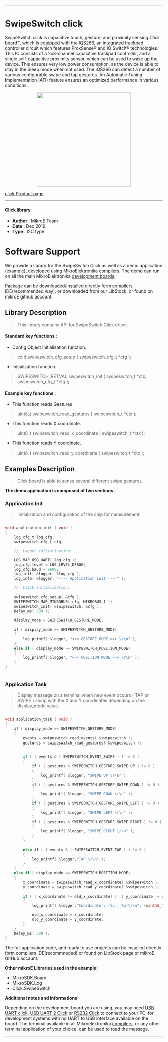  

---
# SwipeSwitch click

SwipeSwitch click is capacitive touch, gesture, and proximity sensing Click board™, which is equipped with the IQS266, an integrated trackpad controller circuit which features ProxSense® and IQ Switch® technologies. This IC consists of a 2x3-channel capacitive trackpad controller, and a single self-capacitive proximity sensor, which can be used to wake up the device. This ensures very low power consumption, as the device is able to stay in the Sleep mode when not used. The IQS266 can detect a number of various configurable swipe and tap gestures. An Automatic Tuning Implementation (ATI) feature ensures an optimized performance in various conditions.

<p align="center">
  <img src="https://download.mikroe.com/images/click_for_ide/swipeswitch_click.png" height=300px>
</p>

[click Product page](https://www.mikroe.com/swipeswitch-click)

---


#### Click library 

- **Author**        : MikroE Team
- **Date**          : Dec 2019.
- **Type**          : I2C type


# Software Support

We provide a library for the SwipeSwitch Click 
as well as a demo application (example), developed using MikroElektronika 
[compilers](https://shop.mikroe.com/compilers). 
The demo can run on all the main MikroElektronika [development boards](https://shop.mikroe.com/development-boards).

Package can be downloaded/installed directly form compilers IDE(recommended way), or downloaded from our LibStock, or found on mikroE github account. 

## Library Description

> This library contains API for SwipeSwitch Click driver.

#### Standard key functions :

- Config Object Initialization function.
> void swipeswitch_cfg_setup ( swipeswitch_cfg_t *cfg ); 
 
- Initialization function.
> SWIPESWITCH_RETVAL swipeswitch_init ( swipeswitch_t *ctx, swipeswitch_cfg_t *cfg );


#### Example key functions :

- This function reads Gestures
> uint8_t swipeswitch_read_gestures ( swipeswitch_t *ctx );
 
- This function reads X coordinate.
> uint8_t swipeswitch_read_x_coordinate ( swipeswitch_t *ctx );

- This function reads Y coordinate.
> uint8_t swipeswitch_read_y_coordinate ( swipeswitch_t *ctx );

## Examples Description

> Click board is able to sense several different swipe gestures. 

**The demo application is composed of two sections :**

### Application Init 

> Initialization and configuration of the chip for measurement.

```c

void application_init ( void )
{
    log_cfg_t log_cfg;
    swipeswitch_cfg_t cfg;

    //  Logger initialization.

    LOG_MAP_USB_UART( log_cfg );
    log_cfg.level = LOG_LEVEL_DEBUG;
    log_cfg.baud = 9600;
    log_init( &logger, &log_cfg );
    log_info( &logger, "---- Application Init ----" );

    //  Click initialization.

    swipeswitch_cfg_setup( &cfg );
    SWIPESWITCH_MAP_MIKROBUS( cfg, MIKROBUS_1 );
    swipeswitch_init( &swipeswitch, &cfg );
    Delay_ms( 300 );
    
    display_mode = SWIPESWITCH_GESTURE_MODE;
    
    if ( display_mode == SWIPESWITCH_GESTURE_MODE)
    {
        log_printf( &logger, "<<< GESTURE MODE >>> \r\n" ); 
    }
    else if ( display_mode == SWIPESWITCH_POSITION_MODE)
    {
        log_printf( &logger, "<<< POSITION MODE >>> \r\n" ); 
    }
}
  
```

### Application Task

> Display message on a terminal when new event occurs ( TAP or SWIPE ) along with the X and Y coordinates depending on the display_mode value.

```c

void application_task ( void )
{
    if ( display_mode == SWIPESWITCH_GESTURE_MODE)
    {
        events = swipeswitch_read_events( &swipeswitch );
        gestures = swipeswitch_read_gestures( &swipeswitch );

        
        if ( ( events & ( SWIPESWITCH_EVENT_SWIPE ) ) != 0 )
        {
            if ( ( gestures & SWIPESWITCH_GESTURE_SWIPE_UP ) != 0 )
            {
                log_printf( &logger, "SWIPE UP \r\n" );
            }
            if ( ( gestures & SWIPESWITCH_GESTURE_SWIPE_DOWN ) != 0 )
            {
                log_printf( &logger, "SWIPE DOWN \r\n" );
            }
            if ( ( gestures & SWIPESWITCH_GESTURE_SWIPE_LEFT ) != 0 )
            {
                log_printf( &logger, "SWIPE LEFT \r\n" );
            }
            if ( ( gestures & SWIPESWITCH_GESTURE_SWIPE_RIGHT ) != 0 )
            {
                log_printf( &logger, "SWIPE RIGHT \r\n" );
            }
        }
        
        else if ( ( events & ( SWIPESWITCH_EVENT_TAP ) ) != 0 )
        {
            log_printf( &logger,"TAP \r\n" );
        }
    }
    else if ( display_mode == SWIPESWITCH_POSITION_MODE)
    {
        x_coordinate = swipeswitch_read_x_coordinate( &swipeswitch );
        y_coordinate = swipeswitch_read_y_coordinate( &swipeswitch );

        if ( ( x_coordinate != old_x_coordinate) || ( y_coordinate != old_y_coordinate ) )
        {
            log_printf( &logger,"Coordinate : (%u , %u)\r\n", (uint16_t) x_coordinate, (uint16_t) y_coordinate );

            old_x_coordinate = x_coordinate;
            old_y_coordinate = y_coordinate;
        }
    }
    Delay_ms( 300 );
}

```

The full application code, and ready to use projects can be  installed directly form compilers IDE(recommneded) or found on LibStock page or mikroE GitHub accaunt.

**Other mikroE Libraries used in the example:** 

- MikroSDK.Board
- MikroSDK.Log
- Click.SwipeSwitch

**Additional notes and informations**

Depending on the development board you are using, you may need 
[USB UART click](https://shop.mikroe.com/usb-uart-click), 
[USB UART 2 Click](https://shop.mikroe.com/usb-uart-2-click) or 
[RS232 Click](https://shop.mikroe.com/rs232-click) to connect to your PC, for 
development systems with no UART to USB interface available on the board. The 
terminal available in all Mikroelektronika 
[compilers](https://shop.mikroe.com/compilers), or any other terminal application 
of your choice, can be used to read the message.



---
